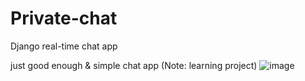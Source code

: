# Private-chat
Django real-time chat app 

just good enough & simple chat app (Note: learning project)
![image](https://user-images.githubusercontent.com/88642086/209663725-546ed4b7-6de4-4803-b996-d9b83ed839a7.png)
